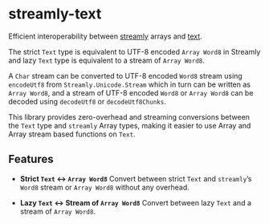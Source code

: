 # streamly-text

Efficient interoperability between
[streamly](https://hackage.haskell.org/package/streamly) arrays and
[text](https://hackage.haskell.org/package/text).

The strict `Text` type is equivalent to UTF-8 encoded `Array Word8` in Streamly
and lazy `Text` type is equivalent to a stream of `Array Word8`.

A `Char` stream can be converted to UTF-8 encoded `Word8` stream using
`encodeUtf8` from `Streamly.Unicode.Stream` which in turn can be written as
`Array Word8`, and a stream of UTF-8 encoded `Word8` or `Array Word8` can be
decoded using `decodeUtf8` or `decodeUtf8Chunks`.

This library provides zero-overhead and streaming conversions between
the `Text` type and `streamly` Array types, making it easier to use
Array and Array stream based functions on `Text`.

## Features

- **Strict `Text` ↔ `Array Word8`**
  Convert between strict `Text` and `streamly`’s `Word8` stream or
  `Array Word8` without any overhead.

- **Lazy `Text` ↔ Stream of `Array Word8`**
  Convert between lazy `Text` and a stream of `Array Word8`.
